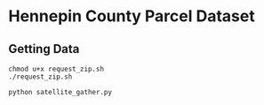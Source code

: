 

# Hennepin County Parcel Dataset


## Getting Data
```
chmod u+x request_zip.sh
./request_zip.sh
```

``` 
python satellite_gather.py
```